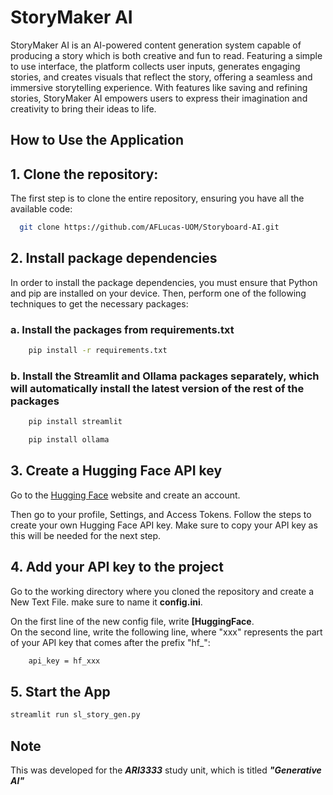 # StoryMaker AI

StoryMaker AI is an AI-powered content generation system capable of producing a story which is both creative and fun to read. Featuring a simple to use interface, the platform collects user inputs, generates engaging stories, and creates visuals that reflect the story, offering a seamless and immersive storytelling experience. With features like saving and refining stories, StoryMaker AI empowers users to express their imagination and creativity to bring their ideas to life.

## **How to Use the Application**

## 1. Clone the repository:
The first step is to clone the entire repository, ensuring you have all the available code:

  ```bash
    git clone https://github.com/AFLucas-UOM/Storyboard-AI.git
  ```

## 2. Install package dependencies
In order to install the package dependencies, you must ensure that Python and pip are installed on your device.
Then, perform one of the following techniques to get the necessary packages:

### a. Install the packages from requirements.txt

```bash
    pip install -r requirements.txt
  ```

### b. Install the Streamlit and Ollama packages separately, which will automatically install the latest version of the rest of the packages

```bash
    pip install streamlit
  ```

```bash
    pip install ollama
  ```

## 3. Create a Hugging Face API key
Go to the <a href="https://huggingface.co/" target="_blank">Hugging Face</a> website and create an account.

Then go to your profile, Settings, and Access Tokens. Follow the steps to create your own Hugging Face API key. Make sure to copy your API key as this will be needed for the next step.

## 4. Add your API key to the project

Go to the working directory where you cloned the repository and create a New Text File. make sure to name it <b>config.ini</b>.

On the first line of the new config file, write <b>[HuggingFace</b>.<br>
On the second line, write the following line, where "xxx" represents the part of your API key that comes after the prefix "hf_":

```bash
    api_key = hf_xxx
  ```

## 5. Start the App
  ```bash
  streamlit run sl_story_gen.py
  ```

## Note
This was developed for the <b><i>ARI3333</i></b> study unit, which is titled <b><i>"Generative AI"</i></b>

